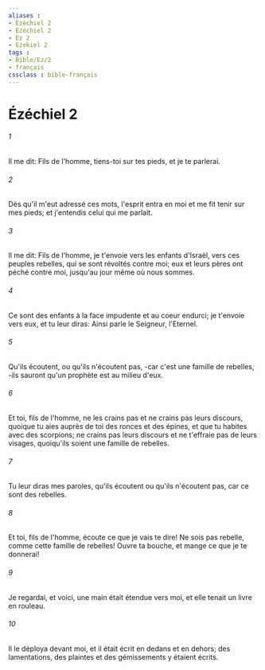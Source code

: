 ```yaml
---
aliases : 
- Ézéchiel 2
- Ézéchiel 2
- Ez 2
- Ezekiel 2
tags : 
- Bible/Ez/2
- français
cssclass : bible-français
---
```


# Ézéchiel 2

###### 1
Il me dit: Fils de l'homme, tiens-toi sur tes pieds, et je te parlerai.
###### 2
Dès qu'il m'eut adressé ces mots, l'esprit entra en moi et me fit tenir sur mes pieds; et j'entendis celui qui me parlait.
###### 3
Il me dit: Fils de l'homme, je t'envoie vers les enfants d'Israël, vers ces peuples rebelles, qui se sont révoltés contre moi; eux et leurs pères ont péché contre moi, jusqu'au jour même où nous sommes.
###### 4
Ce sont des enfants à la face impudente et au coeur endurci; je t'envoie vers eux, et tu leur diras: Ainsi parle le Seigneur, l'Eternel.
###### 5
Qu'ils écoutent, ou qu'ils n'écoutent pas, -car c'est une famille de rebelles, -ils sauront qu'un prophète est au milieu d'eux.
###### 6
Et toi, fils de l'homme, ne les crains pas et ne crains pas leurs discours, quoique tu aies auprès de toi des ronces et des épines, et que tu habites avec des scorpions; ne crains pas leurs discours et ne t'effraie pas de leurs visages, quoiqu'ils soient une famille de rebelles.
###### 7
Tu leur diras mes paroles, qu'ils écoutent ou qu'ils n'écoutent pas, car ce sont des rebelles.
###### 8
Et toi, fils de l'homme, écoute ce que je vais te dire! Ne sois pas rebelle, comme cette famille de rebelles! Ouvre ta bouche, et mange ce que je te donnerai!
###### 9
Je regardai, et voici, une main était étendue vers moi, et elle tenait un livre en rouleau.
###### 10
Il le déploya devant moi, et il était écrit en dedans et en dehors; des lamentations, des plaintes et des gémissements y étaient écrits.
